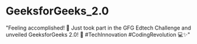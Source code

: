 # GeeksforGeeks_2.0
"Feeling accomplished! 🚀 Just took part in the GFG Edtech Challenge and unveiled GeeksforGeeks 2.0! 🌟 #TechInnovation #CodingRevolution 💻✨"
